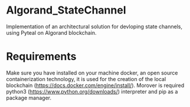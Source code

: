 # Algorand_StateChannel
Implementation of an architectural solution for devloping state channels, using Pyteal  on Algorand blockchain.

# Requirements
Make sure you have installed on your machine docker, an open source containerization technology, it is used for the creation of the local blockchain (https://docs.docker.com/engine/install/).
Morover is required python3 (https://www.python.org/downloads/) interpreter and pip as a package manager.
